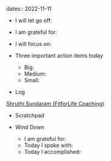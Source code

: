 dates:: 2022-11-11

- I will let go off:
- I am grateful for:
- I will focus on:

- Three important action items today
	- Big:
	- Medium:
	- Small:

- Log

[Shruthi Sundaram (FitforLife Coaching)](Notes/Shruthi%20Sundaram%20(FitforLife%20Coaching).md)

- Scratchpad

- Wind Down
	- I am grateful for:
	- Today I spoke with:
	- Today I accomplished: